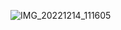 ![IMG_20221214_111605](https://user-images.githubusercontent.com/24243687/207517332-9a83fccf-27aa-4e63-92c7-6ced4d63e69a.jpg)
